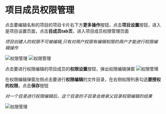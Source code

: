 # 项目成员权限管理
点击要编辑名称的项目的项目卡片右下方**更多操作**按钮，点击**项目设置**按钮，进入是项目设置页面，点击**目成员tab页**，进入项目成员权限管理页面

*项目创建人的权限不可被编辑,只有对用户权限有编辑权限的用户才能进行权限编辑操作*

![权限管理](/pic/projectmanagement/Projectsettings/basicattributesettings/setname1.jpg)
![权限管理](/pic/projectmanagement/Projectsettings/jurisdiction/jurisdiction1.jpg)

点击要进行权限编辑的项目成员的**权限设置**按钮，弹出权限编辑弹窗
![权限管理](/pic/projectmanagement/Projectsettings/jurisdiction/jurisdiction2.jpg)

在权限编辑弹窗左侧点击要进行**权限编辑**的文件目录，在右侧权限列表勾选**要授权的权限**，点击**保存**按钮

*对一个目录进行权限编辑后，这个目录的子目录会继承父目录权限编辑的结果*

![权限管理](/pic/projectmanagement/Projectsettings/jurisdiction/jurisdiction3.jpg)

